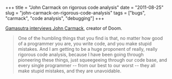 +++
title = "John Carmack on rigorous code analysis"
date = "2011-08-25"
slug = "john-carmack-on-rigorous-code-analysis"
tags = ["bugs", "carmack", "code analysis", "debugging"]
+++




[Gamasutra interviews John Carmack](http://www.gamasutra.com/view/feature/6461/carmack_on_rage.php), creator of Doom.

> One of the humbling things that you find is that, no matter how good of a programmer you are, you write code, and you make stupid mistakes. And I am getting to be a huge proponent of really, really rigorous code analysis, because I have been going through pioneering these things, just squeegeeing through our code base, and every single programmer -- from our best to our worst -- they all make stupid mistakes, and they are unavoidable.
